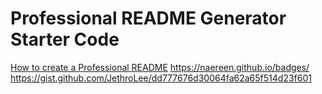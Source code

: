 # Professional README Generator Starter Code

[How to create a Professional README](./readme-guide.md)
https://naereen.github.io/badges/
https://gist.github.com/JethroLee/dd777676d30064fa62a65f514d23f601